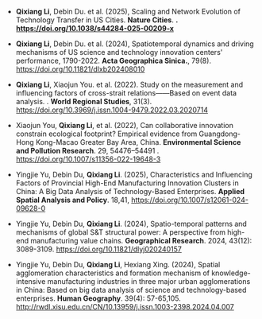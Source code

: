 - <strong>Qixiang Li</strong>, Debin Du. et al. (2025), Scaling and Network Evolution of Technology Transfer in US Cities. <strong>Nature Cities</strong>. <strong>. https://doi.org/10.1038/s44284-025-00209-x </strong>

- <strong>Qixiang Li</strong>, Debin Du. et al. (2024), Spatiotemporal dynamics and driving mechanisms of US science and technology innovation centers' performance, 1790-2022. <strong>Acta Geographica Sinica.</strong>, 79(8). https://doi.org/10.11821/dlxb202408010

- <strong>Qixiang Li</strong>, Xiaojun You. et al. (2022). Study on the measurement and influencing factors of cross-strait relations——Based on event data analysis. . <strong>World Regional Studies</strong>, 31(3). https://doi.org/10.3969/j.issn.1004-9479.2022.03.2020714

- Xiaojun You, <strong>Qixiang Li</strong>, et al. (2022), Can collaborative innovation constrain ecological footprint? Empirical evidence from Guangdong-Hong Kong-Macao Greater Bay Area, China. <strong>Environmental Science and Pollution Research</strong>. 29, 54476–54491 . https://doi.org/10.1007/s11356-022-19648-3

- Yingjie Yu, Debin Du, <strong>Qixiang Li</strong>. (2025), Characteristics and Influencing Factors of Provincial High-End Manufacturing Innovation Clusters in China: A Big Data Analysis of Technology-Based Enterprises. <strong>Applied Spatial Analysis and Policy</strong>. 18,41, https://doi.org/10.1007/s12061-024-09628-0

- Yingjie Yu, Debin Du, <strong>Qixiang Li</strong>. (2024), Spatio-temporal patterns and mechanisms of global S&T structural power: A perspective from high-end manufacturing value chains. <strong>Geographical Research</strong>. 2024, 43(12): 3089-3109. https://doi.org/10.11821/dlyj020240157

- Yingjie Yu, Debin Du, <strong>Qixiang Li</strong>, Hexiang Xing. (2024), Spatial agglomeration characteristics and formation mechanism of knowledge-intensive manufacturing industries in three major urban agglomerations in China: Based on big data analysis of science and technology-based enterprises. <strong>Human Geography</strong>. 39(4): 57-65,105. http://rwdl.xisu.edu.cn/CN/10.13959/j.issn.1003-2398.2024.04.007
